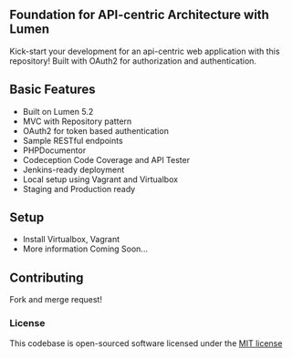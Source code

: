 ## Foundation for API-centric Architecture with Lumen

Kick-start your development for an api-centric web application with 
this repository! Built with OAuth2 for authorization and authentication.

## Basic Features

* Built on Lumen 5.2
* MVC with Repository pattern
* OAuth2 for token based authentication
* Sample RESTful endpoints
* PHPDocumentor
* Codeception Code Coverage and API Tester
* Jenkins-ready deployment
* Local setup using Vagrant and Virtualbox
* Staging and Production ready

## Setup

* Install Virtualbox, Vagrant
* More information Coming Soon...

## Contributing

Fork and merge request!

### License

This codebase is open-sourced software licensed under the 
[MIT license](http://opensource.org/licenses/MIT)
